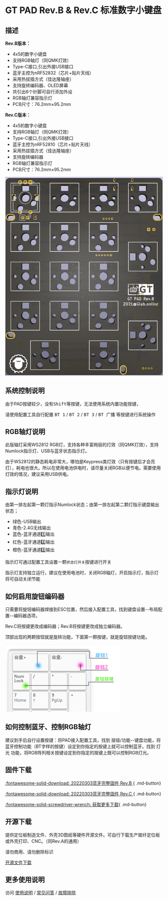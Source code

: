 GT PAD Rev.B & Rev.C 标准数字小键盘
=====================

## 描述

<b>Rev.B版本：</b>

- 4x5的数字小键盘
- 支持RGB轴灯（同QMK灯效）
- Type-C接口,引出外接USB接口
- 蓝牙主控为nRF52832（芯片+贴片天线）
- 采用热拔插方式（佳达隆轴座）
- 支持旋转编码器、OLED屏幕
- 共引出6个针脚可自行添加外设
- RGB轴灯兼容指示灯
- PCB尺寸：76.2mm×95.2mm

<b>Rev.C版本：</b>

- 4x5的数字小键盘
- 支持RGB轴灯（同QMK灯效）
- Type-C接口,引出外接USB接口
- 蓝牙主控为nRF52810（芯片+贴片天线）
- 采用热拔插方式（佳达隆轴座）
- 支持旋转编码器
- RGB轴灯兼容指示灯
- PCB尺寸：76.2mm×95.2mm

![](../img/gt-pad_b.jpg "GT Pad Rev.B PCB")

## 系统控制说明

由于PAD按键较少，没有<kbd>Shift</kbd>等按键，无法使用系统内置功能按键，

请使用配置工具自行配置 <kbd>BT 1</kbd> / <kbd>BT 2</kbd> / <kbd>BT 3</kbd> / <kbd>BT 广播</kbd> 等按键进行系统操作

## RGB轴灯说明

此版轴灯采用WS2812 RGB灯，支持各种丰富绚丽的灯效（同QMK灯效），支持Numlock指示灯、USB与蓝牙状态指示灯。

由于WS2812的静态耗电非常大，哪怕是Keypress类灯效（只有按键后才会亮灯），耗电也很大。所以在使用电池供电时，请尽量关闭RGB以便节电。需要使用灯效的情况，建议采用USB供电。

## 指示灯说明

由第一排左起第一颗灯指示Numlock状态；由第一排左起第二颗灯指示键盘输出状态；

- 绿色-USB输出
- 青色-2.4G无线输出
- 蓝色-蓝牙通道1️⃣输出
- 红色-蓝牙通道2️⃣输出
- 橙色-蓝牙通道3️⃣输出

指示灯可通过配置工具设置一颗`状态灯开关`按键进行开关

指示灯支持独立运行，建议在使用电池时，关闭RGB轴灯，开启指示灯，指示灯将可自动关闭节能

## 如何启用旋钮编码器

只需要将旋钮编码器焊接到ESC位置，然后接入配置工具，找到键盘设置--布局配置--编码器选项，

Rev.C将按键更改成编码器；Rev.B将按键更改成独立编码器。

顶部出现的两颗按钮就是旋转功能，下面第一颗按键，就是旋钮按键功能。

![](../img/rotary.png "按键示意图")


## 如何控制蓝牙、控制RGB轴灯

建议到手后自行设置按键：将PAD接入配置工具，找到 层级/功能--键盘功能，将蓝牙控制功能（BT字样的按键）设定到你指定的按键上就可以控制蓝牙。找到 灯光 功能，将RGB阵列相关按键设定到你指定的按键上既可以控制RGB灯光。

## 固件下载

[:fontawesome-solid-download: 20220303蓝牙完整固件 Rev.B ](http://glab.online/down/Glab3.0/gt-pad-b-nrf52832_all-20220303-11e13034.hex){ .md-button}

[:fontawesome-solid-download: 20220303蓝牙完整固件 Rev.C ](http://glab.online/down/Glab3.0/gt-pad-c-nrf52810_all-20220303-11e13034.hex){ .md-button}

[:fontawesome-solid-screwdriver-wrench:  获取更多下载](../down/download.md){ .md-button}

## 开源下载

提供定位板制造文件、外壳3D图纸等硬件开源文件。可自行下载生产玻纤定位板或外壳打印、CNC。（同Rev.A的通用）

请勿商用、请勿删除标识

<a href="https://eyun.baidu.com/s/3brmyk0n" class="button">开源文件下载</a>

## 更多使用说明

访问 [使用说明](../../manual) / [常见问答](../../faq) / [故障排除](../../trouble)